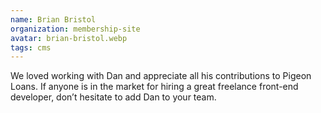 ```yaml
---
name: Brian Bristol
organization: membership-site
avatar: brian-bristol.webp
tags: cms
---
```


We loved working with Dan and appreciate all his contributions to Pigeon Loans. If anyone is in the market for hiring a great freelance front-end developer, don’t hesitate to add Dan to your team.
